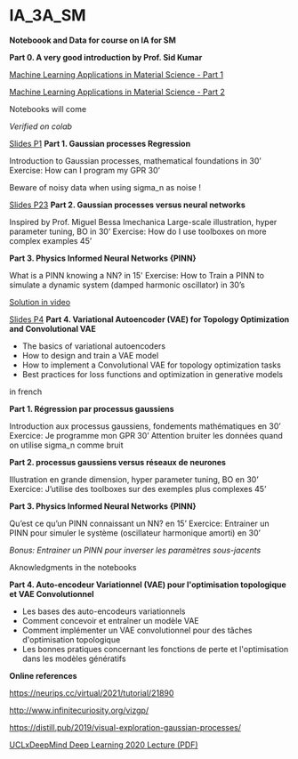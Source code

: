 # IA_3A_SM

**Noteboook and Data for course on IA for SM**

**Part 0. A  very good introduction by Prof. Sid Kumar**

[Machine Learning Applications in Material Science - Part 1](https://www.youtube.com/watch?v=Z84uQhrNc70)

[Machine Learning Applications in Material Science - Part 2](https://www.youtube.com/watch?v=G6fb162N5ys)

Notebooks will come

*Verified on colab*


[Slides P1](https://github.com/jomorlier/IA_CNRS_ICA/blob/main/GPbyHand.pdf)
**Part 1. Gaussian processes Regression**

Introduction to Gaussian processes, mathematical foundations in 30’
Exercise: How can I program my GPR 30’


Beware of noisy data when using sigma_n as noise !


[Slides P23](https://github.com/jomorlier/IA_CNRS_ICA/blob/main/IA_ICA_compressed.pdf)
**Part 2. Gaussian processes versus neural networks**



Inspired by Prof. Miguel Bessa Imechanica
Large-scale illustration, hyper parameter tuning, BO in 30’
Exercise: How do I use toolboxes on more complex examples 45’

**Part 3. Physics Informed Neural Networks {PINN}**

What is a PINN knowing a NN? in 15'
Exercise: How to Train a PINN to simulate a dynamic system (damped harmonic oscillator) in 30’s

[Solution in video](https://www.youtube.com/watch?v=G_hIppUWcsc)

[Slides P4](https://github.com/jomorlier/IA_CNRS_ICA/blob/main/VAE.pdf)
**Part 4. Variational Autoencoder (VAE) for Topology Optimization and Convolutional VAE**
  - The basics of variational autoencoders  
  - How to design and train a VAE model  
  - How to implement a Convolutional VAE for topology optimization tasks  
  - Best practices for loss functions and optimization in generative models  




in french 

**Part 1. Régression par processus gaussiens**

Introduction aux processus gaussiens, fondements mathématiques en 30’
Exercice: Je programme mon GPR 30’
Attention  bruiter les données quand on utilise sigma_n comme bruit

**Part 2. processus gaussiens versus réseaux de neurones**

Illustration en grande dimension, hyper parameter tuning, BO en 30’
Exercice: J’utilise des toolboxes sur des exemples plus complexes 45’

**Part 3. Physics Informed Neural Networks {PINN}**

Qu’est ce qu’un PINN connaissant un NN? en 15’
Exercice: Entrainer un PINN pour simuler le système (oscillateur harmonique amorti) en 30’


*Bonus: Entrainer un PINN pour inverser les paramètres sous-jacents*


Aknowledgments in the notebooks

**Part 4. Auto-encodeur Variationnel (VAE) pour l'optimisation topologique et VAE Convolutionnel**

  - Les bases des auto-encodeurs variationnels  
  - Comment concevoir et entraîner un modèle VAE  
  - Comment implémenter un VAE convolutionnel pour des tâches d'optimisation topologique  
  - Les bonnes pratiques concernant les fonctions de perte et l'optimisation dans les modèles génératifs  


**Online references**

https://neurips.cc/virtual/2021/tutorial/21890

http://www.infinitecuriosity.org/vizgp/

https://distill.pub/2019/visual-exploration-gaussian-processes/

[UCLxDeepMind Deep Learning 2020 Lecture (PDF)](https://storage.googleapis.com/deepmind-media/UCLxDeepMind_2020/L11%20-%20UCLxDeepMind%20DL2020.pdf)

